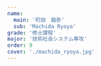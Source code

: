 ```yaml
---
name:
  main: '町田　龍弥'
  sub: 'Machida Ryoya'
grade: '修士課程'
major: '技術社会システム専攻'
order: 9
cover: './machida_ryoya.jpg'
---
```



